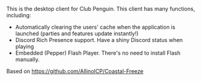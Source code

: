 This is the desktop client for Club Penguin. This client has many functions, including:
- Automatically clearing the users' cache when the application is launched (parties and features update instantly!)
- Discord Rich Presence support. Have a shiny Discord status when playing
- Embedded (Pepper) Flash Player. There's no need to install Flash manually.

Based on https://github.com/AllinolCP/Coastal-Freeze